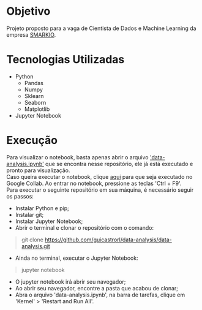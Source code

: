 # Objetivo
Projeto proposto para a vaga de Cientista de Dados e Machine Learning da empresa [SMARKIO](https://smarkio.com.br).

# Tecnologias Utilizadas
* Python
  * Pandas
  * Numpy
  * Sklearn
  * Seaborn
  * Matplotlib
* Jupyter Notebook

# Execução
Para visualizar o notebook, basta apenas abrir o arquivo ['data-analysis.ipynb'](https://github.com/guicastrorl/data-analysis/blob/main/data-analysis.ipynb) que se encontra nesse repositório, ele já está executado e pronto para visualização.<br>
Caso queira executar o notebook, clique [aqui](https://colab.research.google.com/drive/1MplHh9Cd5mVTXstdcw-nmi7VsrBt_tU2?usp=sharing) para que seja executado no Google Collab. Ao entrar no notebook, pressione as teclas 'Ctrl + F9'.<br>
Para executar o seguinte repositório em sua máquina, é necessário seguir os passos:<br>
* Instalar Python e pip;
* Instalar git;
* Instalar Jupyter Notebook;
* Abrir o terminal e clonar o repositório com o comando:
> git clone https://github.com/guicastrorl/data-analysis/data-analysis.git
* Ainda no terminal, executar o Jupyter Notebook:
> jupyter notebook
* O jupyter notebook irá abrir seu navegador;
* Ao abrir seu navegador, encontre a pasta que acabou de clonar;
* Abra o arquivo 'data-analysis.ipynb', na barra de tarefas, clique em 'Kernel' > 'Restart and Run All'.
